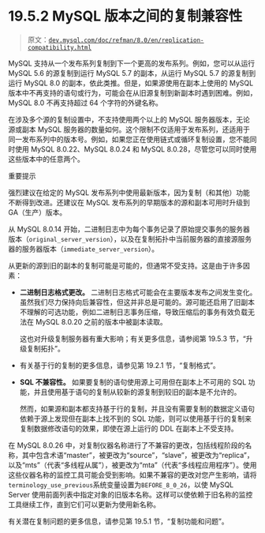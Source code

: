 # 19.5.2 MySQL 版本之间的复制兼容性

> 原文：[`dev.mysql.com/doc/refman/8.0/en/replication-compatibility.html`](https://dev.mysql.com/doc/refman/8.0/en/replication-compatibility.html)

MySQL 支持从一个发布系列复制到下一个更高的发布系列。例如，您可以从运行 MySQL 5.6 的源复制到运行 MySQL 5.7 的副本，从运行 MySQL 5.7 的源复制到运行 MySQL 8.0 的副本，依此类推。但是，如果源使用在副本上使用的 MySQL 版本中不再支持的语句或行为，可能会在从旧源复制到新副本时遇到困难。例如，MySQL 8.0 不再支持超过 64 个字符的外键名称。

在涉及多个源的复制设置中，不支持使用两个以上的 MySQL 服务器版本，无论源或副本 MySQL 服务器的数量如何。这个限制不仅适用于发布系列，还适用于同一发布系列中的版本号。例如，如果您正在使用链式或循环复制设置，您不能同时使用 MySQL 8.0.22、MySQL 8.0.24 和 MySQL 8.0.28，尽管您可以同时使用这些版本中的任意两个。

重要提示

强烈建议在给定的 MySQL 发布系列中使用最新版本，因为复制（和其他）功能不断得到改进。还建议在 MySQL 发布系列的早期版本的源和副本可用时升级到 GA（生产）版本。

从 MySQL 8.0.14 开始，二进制日志中为每个事务记录了原始提交事务的服务器版本（`original_server_version`），以及在复制拓扑中当前服务器的直接源服务器的服务器版本（`immediate_server_version`）。

从更新的源到旧的副本的复制可能是可能的，但通常不受支持。这是由于许多因素：

+   **二进制日志格式更改。** 二进制日志格式可能会在主要版本发布之间发生变化。虽然我们尽力保持向后兼容性，但这并非总是可能的。源可能还启用了旧副本不理解的可选功能，例如二进制日志事务压缩，导致压缩后的事务有效负载无法在 MySQL 8.0.20 之前的版本中被副本读取。

    这也对升级复制服务器有重大影响；有关更多信息，请参阅第 19.5.3 节，“升级复制拓扑”。

+   有关基于行的复制的更多信息，请参见第 19.2.1 节，“复制格式”。

+   **SQL 不兼容性。** 如果要复制的语句使用源上可用但在副本上不可用的 SQL 功能，并且使用基于语句的复制从较新的源复制到较旧的副本是不允许的。

    然而，如果源和副本都支持基于行的复制，并且没有需要复制的数据定义语句依赖于源上发现但在副本上找不到的 SQL 功能，则可以使用基于行的复制来复制数据修改语句的效果，即使在源上运行的 DDL 在副本上不受支持。

在 MySQL 8.0.26 中，对复制仪器名称进行了不兼容的更改，包括线程阶段的名称，其中包含术语“master”，被更改为“source”，“slave”，被更改为“replica”，以及“mts”（代表“多线程从属”），被更改为“mta”（代表“多线程应用程序”）。使用这些仪器名称的监控工具可能会受到影响。如果不兼容的更改对您产生影响，请将`terminology_use_previous`系统变量设置为`BEFORE_8_0_26`，以使 MySQL Server 使用前面列表中指定对象的旧版本名称。这样可以使依赖于旧名称的监控工具继续工作，直到它们可以更新为使用新名称。

有关潜在复制问题的更多信息，请参见第 19.5.1 节，“复制功能和问题”。
